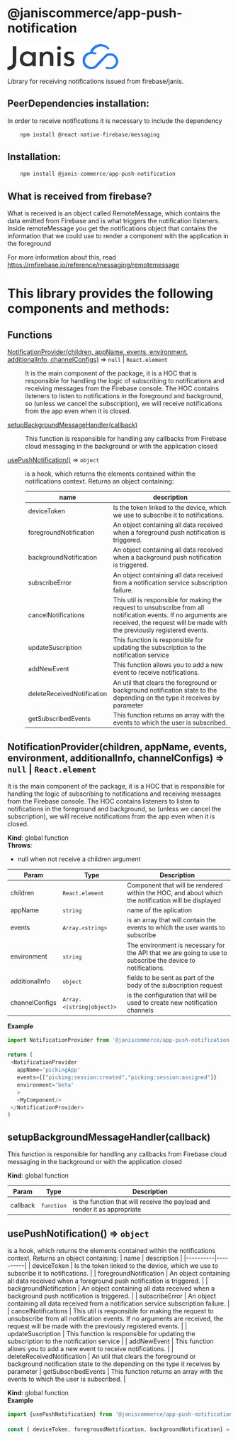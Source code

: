 # @janiscommerce/app-push-notification

![janis-logo](brand-logo.png)

Library for receiving notifications issued from firebase/janis.


## PeerDependencies installation:

In order to receive notifications it is necessary to include the dependency


```javascript
    npm install @react-native-firebase/messaging
```

## Installation:


```javascript
    npm install @janis-commerce/app-push-notification
```


## What is received from firebase?

What is received is an object called RemoteMessage, which contains the data emitted from Firebase and is what triggers the notification listeners.
Inside remoteMessage you get the notifications object that contains the information that we could use to render a component with the application in the foreground

For more information about this, read https://rnfirebase.io/reference/messaging/remotemessage

# This library provides the following components and methods:

## Functions

<dl>
<dt><a href="#NotificationProvider">NotificationProvider(children, appName, events, environment, additionalInfo, channelConfigs)</a> ⇒ <code>null</code> | <code>React.element</code></dt>
<dd><p>It is the main component of the package, it is a HOC that is responsible for handling the logic of subscribing to notifications and receiving messages from the Firebase console. The HOC contains listeners to listen to notifications in the foreground and background, so (unless we cancel the subscription), we will receive notifications from the app even when it is closed.</p>
</dd>
<dt><a href="#setupBackgroundMessageHandler">setupBackgroundMessageHandler(callback)</a></dt>
<dd><p>This function is responsible for handling any callbacks from Firebase cloud messaging in the background or with the application closed</p>
</dd>
<dt><a href="#usePushNotification">usePushNotification()</a> ⇒ <code>object</code></dt>
<dd><p>is a hook, which returns the elements contained within the notifications context. Returns an object containing:</p>
<table>
<thead>
<tr>
<th>name</th>
<th>description</th>
</tr>
</thead>
<tbody><tr>
<td>deviceToken</td>
<td>Is the token linked to the device, which we use to subscribe it to notifications.</td>
</tr>
<tr>
<td>foregroundNotification</td>
<td>An object containing all data received when a foreground push notification is triggered.</td>
</tr>
<tr>
<td>backgroundNotification</td>
<td>An object containing all data received when a background push notification is triggered.</td>
</tr>
<tr>
<td>subscribeError</td>
<td>An object containing all data received from a notification service subscription failure.</td>
</tr>
<tr>
<td>cancelNotifications</td>
<td>This util is responsible for making the request to unsubscribe from all notification events. If no arguments are received, the request will be made with the previously registered events.</td>
</tr>
<tr>
<td>updateSuscription</td>
<td>This function is responsible for updating the subscription to the notification service</td>
</tr>
<tr>
<td>addNewEvent</td>
<td>This function allows you to add a new event to receive notifications.</td>
</tr>
<tr>
<td>deleteReceivedNotification</td>
<td>An util that clears the foreground or background notification state to the depending on the type it receives by parameter</td>
</tr>
<tr>
<td>getSubscribedEvents</td>
<td>This function returns an array with the events to which the user is subscribed.</td>
</tr>
</tbody></table>
</dd>
</dl>

<a name="NotificationProvider"></a>

## NotificationProvider(children, appName, events, environment, additionalInfo, channelConfigs) ⇒ <code>null</code> \| <code>React.element</code>
It is the main component of the package, it is a HOC that is responsible for handling the logic of subscribing to notifications and receiving messages from the Firebase console. The HOC contains listeners to listen to notifications in the foreground and background, so (unless we cancel the subscription), we will receive notifications from the app even when it is closed.

**Kind**: global function  
**Throws**:

- null when not receive a children argument


| Param | Type | Description |
| --- | --- | --- |
| children | <code>React.element</code> | Component that will be rendered within the HOC, and about which the notification will be displayed |
| appName | <code>string</code> | name of the aplication |
| events | <code>Array.&lt;string&gt;</code> | is an array that will contain the events to which the user wants to subscribe |
| environment | <code>string</code> | The environment is necessary for the API that we are going to use to subscribe the device to notifications. |
| additionalInfo | <code>object</code> | fields to be sent as part of the body of the subscription request |
| channelConfigs | <code>Array.&lt;(string\|object)&gt;</code> | is the configuration that will be used to create new notification channels |

**Example**  
```js
import NotificationProvider from '@janiscommerce/app-push-notification'

return (
 <NotificationProvider
   appName='pickingApp'
   events={["picking:session:created","picking:session:assigned"]}
   environment='beta'
   >
   <MyComponent/>
 </NotificationProvider>
)
```
<a name="setupBackgroundMessageHandler"></a>

## setupBackgroundMessageHandler(callback)
This function is responsible for handling any callbacks from Firebase cloud messaging in the background or with the application closed

**Kind**: global function  

| Param | Type | Description |
| --- | --- | --- |
| callback | <code>function</code> | is the function that will receive the payload and render it as appropriate |

<a name="usePushNotification"></a>

## usePushNotification() ⇒ <code>object</code>
is a hook, which returns the elements contained within the notifications context. Returns an object containing:
| name | description |
 |----------|----------|
 | deviceToken | Is the token linked to the device, which we use to subscribe it to notifications. |
 | foregroundNotification | An object containing all data received when a foreground push notification is triggered. |
 | backgroundNotification | An object containing all data received when a background push notification is triggered. |
 | subscribeError | An object containing all data received from a notification service subscription failure. |
 | cancelNotifications | This util is responsible for making the request to unsubscribe from all notification events. If no arguments are received, the request will be made with the previously registered events. |
 | updateSuscription | This function is responsible for updating the subscription to the notification service |
 | addNewEvent | This function allows you to add a new event to receive notifications. |
 | deleteReceivedNotification | An util that clears the foreground or background notification state to the depending on the type it receives by parameter
 | getSubscribedEvents | This function returns an array with the events to which the user is subscribed. |

**Kind**: global function  
**Example**  
```js
import {usePushNotification} from '@janiscommerce/app-push-notification'

const { deviceToken, foregroundNotification, backgroundNotification} = usePushNotification()
```
